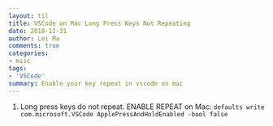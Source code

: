 ```yaml
---
layout: til
title: VSCode on Mac Long Press Keys Not Repeating
date: 2018-12-31
author: Lei Ma
comments: true
categories:
- misc
tags:
- 'VSCode'
summary: Enable your key repeat in vscode on mac
---
```


1. Long press keys do not repeat. ENABLE REPEAT on Mac: `defaults write com.microsoft.VSCode ApplePressAndHoldEnabled -bool false`